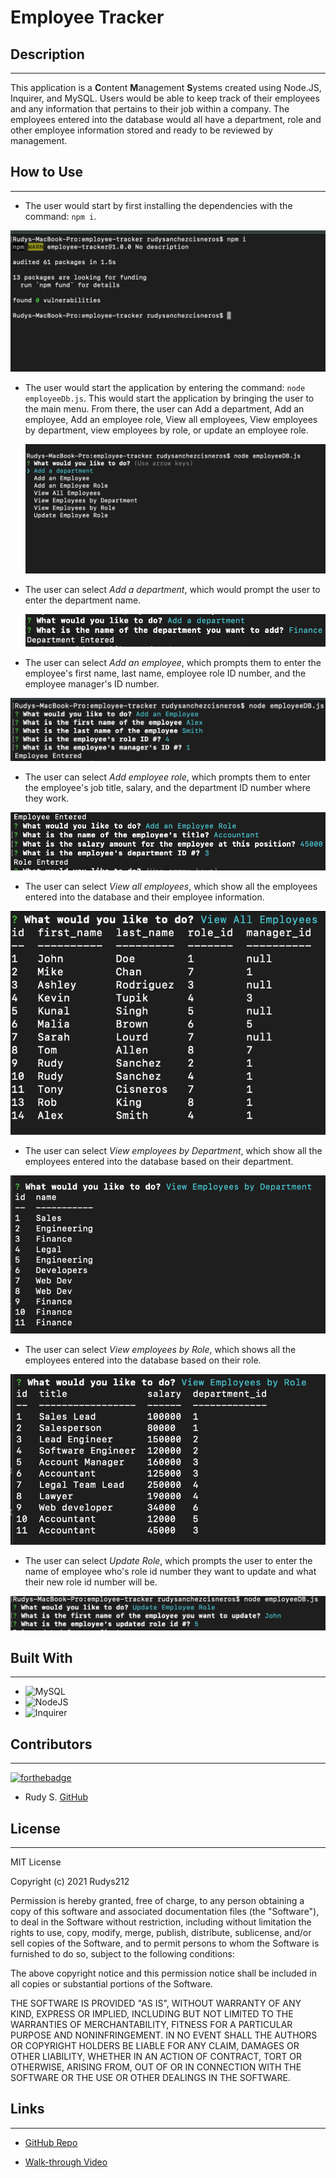 # Employee Tracker

## **Description**  
-------------
This application is a **C**ontent **M**anagement **S**ystems created using Node.JS, Inquirer, and MySQL. Users would be able to keep track of their employees and any information that pertains to their job within a company. The employees entered into the database would all have a department, role and other employee information stored and ready to be reviewed by management. 

 ## **How to Use**
 ---------------
- The user would start by first installing the dependencies with the command:  ```npm i```.

 ![Screenshot of npm i](./assets/images/npmI.png)
  
- The user would start the application by entering the command:  ```node employeeDb.js```. This would start the application by bringing the user to the main menu. From there, the user can Add a department, Add an employee, Add an employee role, View all employees, View employees by department, view employees by role, or update an employee role.
  
  ![Screenshot of the main menu](./assets/images/mainMenu.png)

- The user can select _Add a department_, which would prompt the user to enter the department name.
  
  ![Screenshot of adding a Department](./assets/images/addDept.png)
 
 - The user can select _Add an employee_, which prompts them to enter the employee's first name, last name, employee role ID number, and the employee manager's ID number.

  ![screenshot of adding an employee](./assets/images/addEmp.png)

   - The user can select _Add employee role_, which prompts them to enter the employee's job title, salary, and the department ID number where they work.

  ![screenshot of adding a role](./assets/images/addRole.png)

   - The user can select _View all employees_, which show all the employees entered into the database and their employee information.

  ![screenshot of view all employees](./assets/images/viewAll.png)

   - The user can select _View employees by Department_, which show all the employees entered into the database based on their department.

  ![screenshot of view by department](./assets/images/viewByDept.png)

   - The user can select _View employees by Role_, which shows all the employees entered into the database based on their role.

  ![screenshot of view by department](./assets/images/viewRole.png)

   - The user can select _Update Role_, which prompts the user to enter the name of employee who's role id number they want to update and what their new role id number will be.

  ![screenshot of view by department](./assets/images/updateRole.png)

## **Built With**
---------------
- ![MySQL](https://img.shields.io/badge/Built%20with-MySQL-green)
- ![NodeJS](https://img.shields.io/badge/Built%20with-NodeJS-green)
- ![Inquirer](https://img.shields.io/badge/Built%20with-Inquirer-green)

## **Contributors**
--------------------
  [![forthebadge](https://forthebadge.com/images/badges/built-with-love.svg)](https://forthebadge.com)

- Rudy S. [GitHub](https://github.com/Rudys212)

## **License**
--------------------
MIT License

Copyright (c) 2021 Rudys212

Permission is hereby granted, free of charge, to any person obtaining a copy
of this software and associated documentation files (the "Software"), to deal
in the Software without restriction, including without limitation the rights
to use, copy, modify, merge, publish, distribute, sublicense, and/or sell
copies of the Software, and to permit persons to whom the Software is
furnished to do so, subject to the following conditions:

The above copyright notice and this permission notice shall be included in all
copies or substantial portions of the Software.

THE SOFTWARE IS PROVIDED "AS IS", WITHOUT WARRANTY OF ANY KIND, EXPRESS OR
IMPLIED, INCLUDING BUT NOT LIMITED TO THE WARRANTIES OF MERCHANTABILITY,
FITNESS FOR A PARTICULAR PURPOSE AND NONINFRINGEMENT. IN NO EVENT SHALL THE
AUTHORS OR COPYRIGHT HOLDERS BE LIABLE FOR ANY CLAIM, DAMAGES OR OTHER
LIABILITY, WHETHER IN AN ACTION OF CONTRACT, TORT OR OTHERWISE, ARISING FROM,
OUT OF OR IN CONNECTION WITH THE SOFTWARE OR THE USE OR OTHER DEALINGS IN THE
SOFTWARE.

## **Links** 
---------------
- [GitHub Repo](https://github.com/Rudys212/employee-tracker)

- [Walk-through Video](https://drive.google.com/file/d/1MFcgRxhVCtWRvnXnRKEuMz1pP2U2_eol/view)